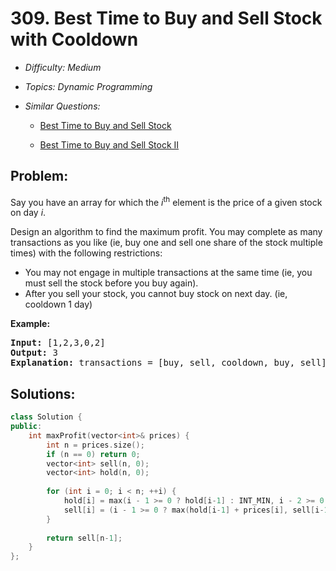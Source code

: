 # 309. Best Time to Buy and Sell Stock with Cooldown

* *Difficulty: Medium*

* *Topics: Dynamic Programming*

* *Similar Questions:*

  * [Best Time to Buy and Sell Stock](best-time-to-buy-and-sell-stock.md)

  * [Best Time to Buy and Sell Stock II](best-time-to-buy-and-sell-stock-ii.md)

## Problem:

<p>Say you have an array for which the <i>i</i><sup>th</sup> element is the price of a given stock on day <i>i</i>.</p>

<p>Design an algorithm to find the maximum profit. You may complete as many transactions as you like (ie, buy one and sell one share of the stock multiple times) with the following restrictions:</p>

<ul>
	<li>You may not engage in multiple transactions at the same time (ie, you must sell the stock before you buy again).</li>
	<li>After you sell your stock, you cannot buy stock on next day. (ie, cooldown 1 day)</li>
</ul>

<p><b>Example:</b></p>

<pre>
<strong>Input:</strong> [1,2,3,0,2]
<strong>Output: </strong>3 
<strong>Explanation:</strong> transactions = [buy, sell, cooldown, buy, sell]
</pre>
## Solutions:

```c++
class Solution {
public:
    int maxProfit(vector<int>& prices) {
        int n = prices.size();
        if (n == 0) return 0;
        vector<int> sell(n, 0);
        vector<int> hold(n, 0);
        
        for (int i = 0; i < n; ++i) {
            hold[i] = max(i - 1 >= 0 ? hold[i-1] : INT_MIN, i - 2 >= 0 ? -prices[i] + sell[i-2] : -prices[i]);
            sell[i] = (i - 1 >= 0 ? max(hold[i-1] + prices[i], sell[i-1]) : 0);
        }
        
        return sell[n-1];
    }
};
```
